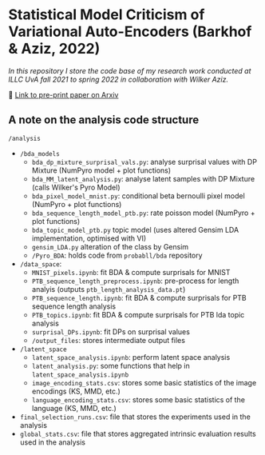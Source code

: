 # Statistical Model Criticism of Variational Auto-Encoders (Barkhof & Aziz, 2022) 

_In this repository I store the code base of my research work conducted at ILLC UvA fall 2021 to spring 2022 in collaboration with Wilker Aziz._

🔗 [Link to pre-print paper on Arxiv](https://arxiv.org/abs/2204.03030) </br>

## A note on the analysis code structure

`/analysis`
  - `/bda_models`
    - `bda_dp_mixture_surprisal_vals.py`: 
        analyse surprisal values with DP Mixture (NumPyro model + plot functions)
    - `bda_MM_latent_analysis.py`: 
        analyse latent samples with DP Mixture (calls Wilker's Pyro Model)
    - `bda_pixel_model_mnist.py`: 
        conditional beta bernoulli pixel model (NumPyro + plot functions)
    - `bda_sequence_length_model_ptb.py`: 
        rate poisson model (NumPyro + plot functions)
    - `bda_topic_model_ptb.py`
        topic model (uses altered Gensim LDA implementation, optimised with VI)
    - `gensim_LDA.py`
        alteration of the class by Gensim
    - `/Pyro_BDA`: holds code from `probabll/bda` repository
  - `/data_space`:
    - `MNIST_pixels.ipynb`: fit BDA & compute surprisals for MNIST
    - `PTB_sequence_length_preprocess.ipynb`: pre-process for length analyis (outputs `ptb_length_analysis_data.pt`)
    - `PTB_sequence_length.ipynb`: fit BDA & compute surprisals for PTB sequence length analysis
    - `PTB_topics.ipynb`: fit BDA & compute surprisals for PTB lda topic analysis
    - `surprisal_DPs.ipynb`: fit DPs on surprisal values
    - `/output_files`: stores intermediate output files
  - `/latent_space`
    - `latent_space_analysis.ipynb`: perform latent space analysis
    - `latent_analysis.py`: some functions that help in `latent_space_analysis.ipynb`
    - `image_encoding_stats.csv`: stores some basic statistics of the image encodings (KS, MMD, etc.)
    - `language_encoding_stats.csv`: stores some basic statistics of the language (KS, MMD, etc.)
  - `final_selection_runs.csv`: file that stores the experiments used in the analysis
  - `global_stats.csv`: file that stores aggregated intrinsic evaluation results used in the analysis
